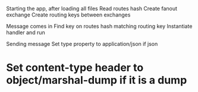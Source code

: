 Starting the app, after loading all files
  Read routes hash
  Create fanout exchange
  Create routing keys between exchanges


Message comes in
  Find key on routes hash matching routing key
  Instantiate handler and run

Sending message
  Set type property to application/json if json
  # Set content-type header to object/marshal-dump if it is a dump
